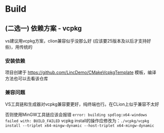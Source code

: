 # Build

## (二选一) 依赖方案 - vcpkg

vs建议用vcpkg方案，clion兼容似乎没那么好 (应该要25版本及以后才支持好些)，用传统的

### 安装依赖

项目创建于 https://github.com/LincDemo/CMakeVcpkgTemplate 模板，编译方法也可以去看该仓库

### 兼容问题

VS工具链和生成器对vcpkg兼容要更好，纯终端也行。在CLion上似乎兼容不太好

否则使用MinGW工具链应该会报错 `error: building spdlog:x64-windows failed with: BUILD_FAILED`
vcpkg install的操作应修改为：`./vcpkg/vcpkg install --triplet x64-mingw-dynamic --host-triplet x64-mingw-dynamic`
